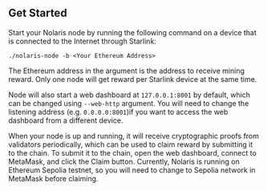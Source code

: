 ## Get Started

Start your Nolaris node by running the following command on a device that is connected to the Internet through Starlink:

```shell
./nolaris-node -b <Your Ethereum Address>
```

The Ethereum address in the argument is the address to receive mining reward. Only one node will get reward per Starlink device at the same time.

Node will also start a web dashboard at `127.0.0.1:8001` by default, which can be changed using `--web-http` argument. You will need to change the listening address (e.g. `0.0.0.0:8001`)if you want to access the web dashboard from a different device.

When your node is up and running, it will receive cryptographic proofs from validators periodically, which can be used to claim reward by submitting it to the chain. To submit it to the chain, open the web dashboard, connect to MetaMask, and click the Claim button. Currently, Nolaris is running on Ethereum Sepolia testnet, so you will need to change to Sepolia network in MetaMask before claiming.